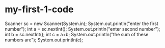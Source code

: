 # my-first-1-code

Scanner sc = new Scanner(System.in);
  System.out.println("enter the first number");
  int a = sc.nextInt();
  System.out.println("enter second number");
  int b = sc.nextInt();
  int c = a+b;
  System.out.println("the sum of these numbers are");
  System.out.println(c);
